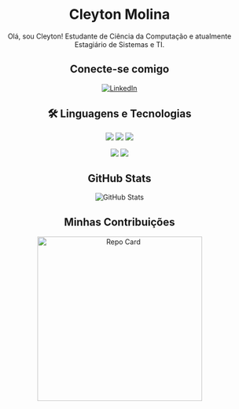 <h1 align="center">Cleyton Molina</h1>

<p align="center">
  Olá, sou Cleyton! Estudante de Ciência da Computação e atualmente Estagiário de Sistemas e TI.
</p>

<h2 align="center">Conecte-se comigo</h2>

<p align="center">
  <a href="https://www.linkedin.com/in/cleyton-molina/">
    <img src="https://img.shields.io/badge/LinkedIn-0077B5?style=for-the-badge&logo=linkedin&logoColor=white" alt="LinkedIn">
  </a>
</p>

<h2 align="center">🛠️ Linguagens e Tecnologias</h2>

<p align="center">
  <img src="https://img.shields.io/badge/Python-3776AB?style=for-the-badge&logo=python&logoColor=white" />
  <img src="https://img.shields.io/badge/MySQL-4479A1?style=for-the-badge&logo=mysql&logoColor=white" />
  <img src="https://img.shields.io/badge/Git-F05032?style=for-the-badge&logo=git&logoColor=white" />

  <p align="center">
    <img src="https://img.shields.io/badge/Microsoft_Excel-217346?style=for-the-badge&logo=microsoft-excel&logoColor=white" />
    <img src="https://img.shields.io/badge/Power_BI-F2C811?style=for-the-badge&logo=power-bi&logoColor=black" />
  </p>
</p>

<h2 align="center">GitHub Stats</h2>

<p align="center">
  <img src="https://github-readme-stats.vercel.app/api?username=cleytonmolina&show_icons=true&theme=dark&bg_color=000&border_color=30A3DC&icon_color=30A3DC&title_color=E94D5F&text_color=FFF" alt="GitHub Stats" />
</p>

<h2 align="center">Minhas Contribuições</h2>

<p align="center">
  <a href="https://github.com/cleytonmolina/dio-lab-open-source">
    <img src="https://github-readme-stats.vercel.app/api/pin/?username=cleytonmolina&repo=dio-lab-open-source&bg_color=000&border_color=30A3DC&show_icons=true&icon_color=30A3DC&title_color=E94D5F&text_color=FFF" alt="Repo Card" width="335" />
  </a>
</p>
